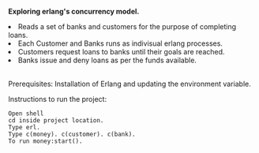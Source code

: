 <b> Exploring erlang's concurrency model. </b>

<li> Reads a set of banks and customers for the purpose of completing loans. </li>
<li> Each Customer and Banks runs as indivisual erlang processes. </li>
<li> Customers request loans to banks until their goals are reached. </li>
<li> Banks issue and deny loans as per the funds available.</li> <br/>

Prerequisites: Installation of Erlang and updating the environment variable. 

Instructions to run the project:

    Open shell
    cd inside project location.
    Type erl.
    Type c(money). c(customer). c(bank).
    To run money:start().

